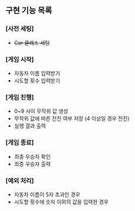 ## 구현 기능 목록
### [사전 세팅]
- ~~Car 클래스 세팅~~

### [게임 시작]
- 자동차 이름 입력받기
- 시도할 횟수 입력받기

### [게임 진행]
- 0~9 사이 무작위 값 생성
- 무작위 값에 따른 전진 여부 저장 (4 이상일 경우 전진)
- 실행 결과 출력
  
### [게임 종료]
- 최종 우승자 확인
- 최종 우승자 출력

### [예외 처리]
- 자동차 이름이 5자 초과인 경우
- 시도할 횟수에 숫자 이외의 값을 입력한 경우